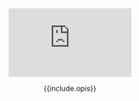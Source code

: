 <div style="width: 48%;">
<div style="padding:56.25% 0 0 0;position:relative;"><iframe src="https://player.vimeo.com/video/{{ include.id }}?h={{ include.hash }}&amp;badge=0&amp;autopause=0&amp;player_id=0&amp;app_id=58479" frameborder="0" allow="autoplay; fullscreen; picture-in-picture" allowfullscreen style="position:absolute;top:0;left:0;width:100%;height:100%;" title="SPRING-4.11-odbieranie-plikow-poprawione"></iframe></div><script src="https://player.vimeo.com/api/player.js"></script>
<p style="text-align: center; margin-top: 1em;" markdown="1">{{include.opis}}</p>
</div>
